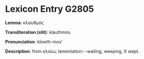 # Lexicon Entry G2805

**Lemma**: κλαυθμός

**Transliteration (xlit)**: klauthmós

**Pronunciation**: klowth-mos'

**Description**:
from κλαίω; lamentation:--wailing, weeping, X wept.

